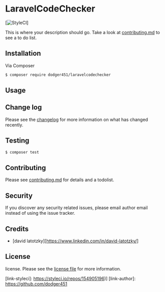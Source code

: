 # LaravelCodeChecker

[![StyleCI](https://github.styleci.io/repos/154905196/shield?branch=master)]

This is where your description should go. Take a look at [contributing.md](contributing.md) to see a to do list.

## Installation

Via Composer

``` bash
$ composer require dodger451/laravelcodechecker
```

## Usage

## Change log

Please see the [changelog](changelog.md) for more information on what has changed recently.

## Testing

``` bash
$ composer test
```

## Contributing

Please see [contributing.md](contributing.md) for details and a todolist.

## Security

If you discover any security related issues, please email author email instead of using the issue tracker.

## Credits

- [david latotzky][https://www.linkedin.com/in/david-latotzky/]

## License

license. Please see the [license file](license.md) for more information.

[ico-version]: https://img.shields.io/packagist/v/dodger451/laravelcodechecker.svg?style=flat-square
[ico-styleci]: https://styleci.io/repos/154905196/shield


[link-travis]: https://travis-ci.org/dodger451/laravelcodechecker
[link-styleci]: https://styleci.io/repos/154905196)]
[link-author]: https://github.com/dodger451
